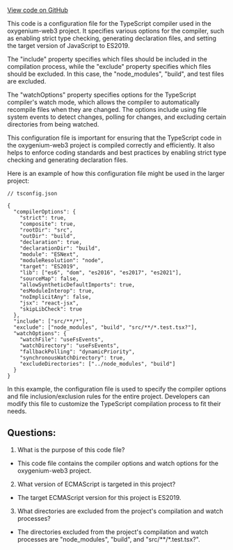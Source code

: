 [View code on GitHub](https://github.com/oxygenium/oxygenium-web3/packages/web3-react/tsconfig.json)

This code is a configuration file for the TypeScript compiler used in the oxygenium-web3 project. It specifies various options for the compiler, such as enabling strict type checking, generating declaration files, and setting the target version of JavaScript to ES2019. 

The "include" property specifies which files should be included in the compilation process, while the "exclude" property specifies which files should be excluded. In this case, the "node_modules", "build", and test files are excluded. 

The "watchOptions" property specifies options for the TypeScript compiler's watch mode, which allows the compiler to automatically recompile files when they are changed. The options include using file system events to detect changes, polling for changes, and excluding certain directories from being watched. 

This configuration file is important for ensuring that the TypeScript code in the oxygenium-web3 project is compiled correctly and efficiently. It also helps to enforce coding standards and best practices by enabling strict type checking and generating declaration files. 

Here is an example of how this configuration file might be used in the larger project:

```
// tsconfig.json

{
  "compilerOptions": {
    "strict": true,
    "composite": true,
    "rootDir": "src",
    "outDir": "build",
    "declaration": true,
    "declarationDir": "build",
    "module": "ESNext",
    "moduleResolution": "node",
    "target": "ES2019",
    "lib": ["es6", "dom", "es2016", "es2017", "es2021"],
    "sourceMap": false,
    "allowSyntheticDefaultImports": true,
    "esModuleInterop": true,
    "noImplicitAny": false,
    "jsx": "react-jsx",
    "skipLibCheck": true
  },
  "include": ["src/**/*"],
  "exclude": ["node_modules", "build", "src/**/*.test.tsx?"],
  "watchOptions": {
    "watchFile": "useFsEvents",
    "watchDirectory": "useFsEvents",
    "fallbackPolling": "dynamicPriority",
    "synchronousWatchDirectory": true,
    "excludeDirectories": ["../node_modules", "build"]
  }
}
```

In this example, the configuration file is used to specify the compiler options and file inclusion/exclusion rules for the entire project. Developers can modify this file to customize the TypeScript compilation process to fit their needs.
## Questions: 
 1. What is the purpose of this code file?
- This code file contains the compiler options and watch options for the oxygenium-web3 project.

2. What version of ECMAScript is targeted in this project?
- The target ECMAScript version for this project is ES2019.

3. What directories are excluded from the project's compilation and watch processes?
- The directories excluded from the project's compilation and watch processes are "node_modules", "build", and "src/**/*.test.tsx?".